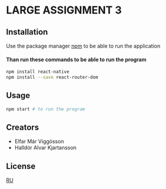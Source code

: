 # LARGE ASSIGNMENT 3

## Installation

Use the package manager [npm](https://www.npmjs.com/get-npm) to be able to run the application 

#### Than run these commands to be able to run the program
```bash
npm install react-native
npm install --save react-router-dom
```

## Usage

```python
npm start # to run the program
```

## Creators
* Elfar Már Viggósson
* Halldór Alvar Kjartansson


## License
[RU](https://www.Ru.is)
